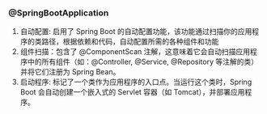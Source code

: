 ### @SpringBootApplication
1. 自动配置: 启用了 Spring Boot 的自动配置功能，该功能通过扫描你的应用程序的类路径，根据依赖和代码，自动配置所需的各种组件和功能
2. 组件扫描：包含了 @ComponentScan 注解，这意味着它会自动扫描应用程序中的所有组件（如：@Controller, @Service, @Repository 等注解的类）并将它们注册为 Spring Bean。
3. 启动程序: 标记了一个类作为应用程序的入口点。当运行这个类时，Spring Boot 会自动创建一个嵌入式的 Servlet 容器（如 Tomcat），并部署应用程序。
